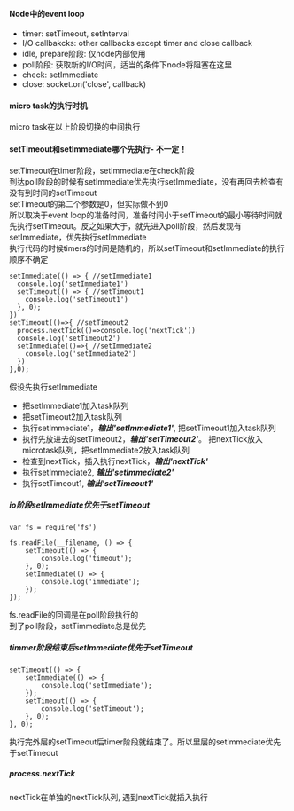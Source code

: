#### Node中的event loop  
- timer: setTimeout, setInterval
- I/O callbakcks: other callbacks except timer and close callback  
- idle, prepare阶段: 仅node内部使用 
- poll阶段: 获取新的I/O时间，适当的条件下node将阻塞在这里  
- check: setImmediate
- close: socket.on('close', callback)

#### micro task的执行时机 
micro task在以上阶段切换的中间执行

#### setTimeout和setImmediate哪个先执行- 不一定！  
setTimeout在timer阶段，setImmediate在check阶段  
到达poll阶段的时候有setImmediate优先执行setImmediate，没有再回去检查有没有到时间的setTimeout  
setTimeout的第二个参数是0，但实际做不到0       
所以取决于event loop的准备时间，准备时间小于setTimeout的最小等待时间就先执行setTimeout。反之如果大于，就先进入poll阶段，然后发现有setImmediate，优先执行setImmediate   
执行代码的时候timers的时间是随机的，所以setTimeout和setImmediate的执行顺序不确定   

```
setImmediate(() => { //setImmediate1
  console.log('setImmediate1')
  setTimeout(() => { //setTimeout1
    console.log('setTimeout1')
  }, 0);
})
setTimeout(()=>{ //setTimeout2
  process.nextTick(()=>console.log('nextTick'))
  console.log('setTimeout2')
  setImmediate(()=>{ //setImmediate2
    console.log('setImmediate2')
  })
},0);
```
假设先执行setImmediate
- 把setImmediate1加入task队列 
- 把setTimeout2加入task队列 
- 执行setImmediate1，***输出'setImmediate1'***, 把setTimeout1加入task队列 
- 执行先放进去的setTimeout2，***输出'setTimeout2'***。 把nextTick放入microtask队列，把setImmediate2放入task队列 
- 检查到nextTick，插入执行nextTick，***输出'nextTick'***     
- 执行setImmediate2, ***输出'setImmediate2'***    
- 执行setTimeout1, ***输出'setTimeout1'***   

##### io阶段setImmediate优先于setTimeout
```
var fs = require('fs')

fs.readFile(__filename, () => {
    setTimeout(() => {
        console.log('timeout');
    }, 0);
    setImmediate(() => {
        console.log('immediate');
    });
});
```
fs.readFile的回调是在poll阶段执行的  
到了poll阶段，setTimmediate总是优先  

##### timmer阶段结束后setImmediate优先于setTimeout
```
setTimeout(() => {
    setImmediate(() => {
        console.log('setImmediate');
    });
    setTimeout(() => {
        console.log('setTimeout');
    }, 0);
}, 0);
```
执行完外层的setTimeout后timer阶段就结束了。所以里层的setImmediate优先于setTimeout    

##### process.nextTick  
nextTick在单独的nextTick队列, 遇到nextTick就插入执行     